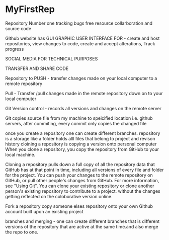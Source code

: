 # MyFirstRep
Repository Number one
tracking bugs
free resource
collarboration and source code

Github website has GUI GRAPHIC USER INTERFACE FOR  - create and host repositories, view changes to code, create and accept alterations, Track progress

SOCIAL MEDIA FOR TECHNICAL PURPOSES

TRANSFER AND SHARE CODE 

Repository to PUSH - transfer changes made on your local computer to a remote repository

Pull - Transfer /pull changes made in the remote repository down on to your local computer

Git Version control - records all versions and changes on the remote server

Git copies source file from my machine to speicified location i.e. github servers, after commiting, every commit only copies the changed file

once you create a repository one can create different branches.
repository is a storage like a folder holds alll files that belong to project and revison history
cloining a repository is copying a version onto personal computer
When you clone a repository, you copy the repository from GitHub to your local machine.

Cloning a repository pulls down a full copy of all the repository data that GitHub has at that point in time, including all versions of every file and folder for the project. You can push your changes to the remote repository on GitHub, or pull other people's changes from GitHub. For more information, see "Using Git".
You can clone your existing repository or clone another person's existing repository to contribute to a project. without the changes getting reflected on the coloborative version online.

Fork a repository copy someone elses repository onto your own Github account built upon an existing project

branches and merging - one can create different branches that is different versions of the repository that are active at the same time.and also merge the repo to one.




